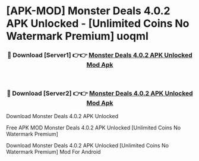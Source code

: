 # [APK-MOD] Monster Deals 4.0.2 APK Unlocked - [Unlimited Coins No Watermark Premium] uoqml



<div align="center">
<h3>🔴 Download [Server1] 👉👉 <a href="https://momento.my/?title=Monster_Deals_4.0.2_APK_Unlocked">Monster Deals 4.0.2 APK Unlocked Mod Apk</a></h3><br>

<h3>🔴 Download [Server2] 👉👉 <a href="https://momento.my/?title=Monster_Deals_4.0.2_APK_Unlocked">Monster Deals 4.0.2 APK Unlocked Mod Apk</a></h3>
</div>



Download Monster Deals 4.0.2 APK Unlocked 

Free APK MOD Monster Deals 4.0.2 APK Unlocked [Unlimited Coins No Watermark Premium]

Download Monster Deals 4.0.2 APK Unlocked [Unlimited Coins No Watermark Premium] Mod For Android
